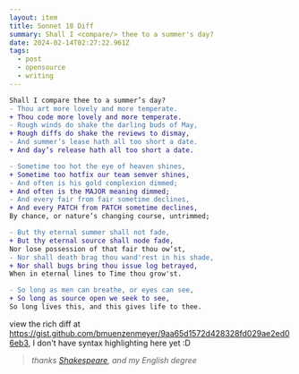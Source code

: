 ```yaml
---
layout: item
title: Sonnet 18 Diff
summary: Shall I <compare/> thee to a summer's day?
date: 2024-02-14T02:27:22.961Z
tags:
  - post
  - opensource
  - writing
---
```

```diff
Shall I compare thee to a summer’s day?
- Thou art more lovely and more temperate.
+ Thou code more lovely and more temperate.
- Rough winds do shake the darling buds of May,
+ Rough diffs do shake the reviews to dismay,
- And summer’s lease hath all too short a date.
+ And day’s release hath all too short a date.

- Sometime too hot the eye of heaven shines,
+ Sometime too hotfix our team semver shines,
- And often is his gold complexion dimmed;
+ And often is the MAJOR meaning dimmed;
- And every fair from fair sometime declines,
+ And every PATCH from PATCH sometime declines,
By chance, or nature’s changing course, untrimmed;

- But thy eternal summer shall not fade,
+ But thy eternal source shall node fade,
Nor lose possession of that fair thou ow’st,
- Nor shall death brag thou wand'rest in his shade,
+ Nor shall bugs bring thou issue log betrayed,
When in eternal lines to Time thou grow'st.

- So long as men can breathe, or eyes can see,
+ So long as source open we seek to see,
So long lives this, and this gives life to thee.
```

view the rich diff at https://gist.github.com/bmuenzenmeyer/9aa65d1572d428328fd029ae2ed06eb3, I don't have syntax highlighting here yet :D




> _thanks [Shakespeare](https://poets.org/poem/shall-i-compare-thee-summers-day-sonnet-18), and my English degree_